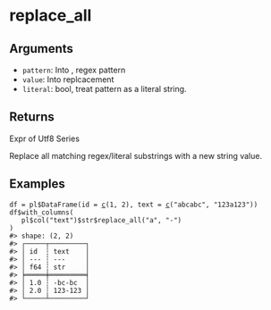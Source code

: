# replace_all

## Arguments

- `pattern`: Into  , regex pattern
- `value`: Into  replcacement
- `literal`: bool, treat pattern as a literal string.

## Returns

Expr of Utf8 Series

Replace all matching regex/literal substrings with a new string value.

## Examples

<pre class='r-example'><code><span class='r-in'><span><span class='va'>df</span> <span class='op'>=</span> <span class='va'>pl</span><span class='op'>$</span><span class='fu'>DataFrame</span><span class='op'>(</span>id <span class='op'>=</span> <span class='fu'><a href='https://rdrr.io/r/base/c.html'>c</a></span><span class='op'>(</span><span class='fl'>1</span>, <span class='fl'>2</span><span class='op'>)</span>, text <span class='op'>=</span> <span class='fu'><a href='https://rdrr.io/r/base/c.html'>c</a></span><span class='op'>(</span><span class='st'>"abcabc"</span>, <span class='st'>"123a123"</span><span class='op'>)</span><span class='op'>)</span></span></span>
<span class='r-in'><span><span class='va'>df</span><span class='op'>$</span><span class='fu'>with_columns</span><span class='op'>(</span></span></span>
<span class='r-in'><span>   <span class='va'>pl</span><span class='op'>$</span><span class='fu'>col</span><span class='op'>(</span><span class='st'>"text"</span><span class='op'>)</span><span class='op'>$</span><span class='va'>str</span><span class='op'>$</span><span class='fu'>replace_all</span><span class='op'>(</span><span class='st'>"a"</span>, <span class='st'>"-"</span><span class='op'>)</span></span></span>
<span class='r-in'><span><span class='op'>)</span></span></span>
<span class='r-out co'><span class='r-pr'>#&gt;</span> shape: (2, 2)</span>
<span class='r-out co'><span class='r-pr'>#&gt;</span> ┌─────┬─────────┐</span>
<span class='r-out co'><span class='r-pr'>#&gt;</span> │ id  ┆ text    │</span>
<span class='r-out co'><span class='r-pr'>#&gt;</span> │ --- ┆ ---     │</span>
<span class='r-out co'><span class='r-pr'>#&gt;</span> │ f64 ┆ str     │</span>
<span class='r-out co'><span class='r-pr'>#&gt;</span> ╞═════╪═════════╡</span>
<span class='r-out co'><span class='r-pr'>#&gt;</span> │ 1.0 ┆ -bc-bc  │</span>
<span class='r-out co'><span class='r-pr'>#&gt;</span> │ 2.0 ┆ 123-123 │</span>
<span class='r-out co'><span class='r-pr'>#&gt;</span> └─────┴─────────┘</span>
 </code></pre>